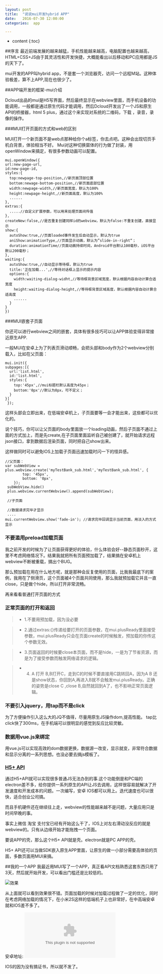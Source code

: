 ```yaml
---
layout: post
title:  "说说mui开发hybrid APP"
date:   2016-07-30 12:00:00
categories:  app

---
```


* content
{:toc}


##序言
 最近前端发展的越来越猛，手机性能越来越高，电脑配置也越来越高，HTML+CSS+JS由于其灵活性和开发快捷，大概能看出以后移动和PC应用都是JS的天下了。

 mui开发的APP叫hybrid app，不是套一个浏览器壳，访问一个远程M站。这种体验极差，算不上APP,现在也很少了。

##APP端开发的框架-mui介绍

Dcloud出品的mui是H5写界面，然后最终显示在webview里面，而手机设备的功能调用，一般都是通过原生代码才能调用，然后Dcloud开发出了一个JS和原生API的桥接器，html 5 plus，通过这个来实现对系统的二维码，下载 ，录音，录像的操作。

###MUI打开页面的方式和web的区别

MUI打开一个新页面不是web点那种给你个a标签，你去点吧。这种会出现切页手机白背景，体验相当不好。
Mui对这种切换窗体的行为做了封装，用openWindow来搞定，有很多参数动画可以配置。

    mui.openWindow({
    url:new-page-url,
    id:new-page-id,
    styles:{
      top:newpage-top-position,//新页面顶部位置
      bottom:newage-bottom-position,//新页面底部位置
      width:newpage-width,//新页面宽度，默认为100%
      height:newpage-height,//新页面高度，默认为100%
      ......
    },
    extras:{
      .....//自定义扩展参数，可以用来处理页面间传值
    },
    createNew:false,//是否重复创建同样id的webview，默认为false:不重复创建，直接显示
    show:{
      autoShow:true,//页面loaded事件发生后自动显示，默认为true
      aniShow:animationType,//页面显示动画，默认为”slide-in-right“；
      duration:animationTime//页面动画持续时间，Android平台默认100毫秒，iOS平台默认200毫秒；
    },
    waiting:{
      autoShow:true,//自动显示等待框，默认为true
      title:'正在加载...',//等待对话框上显示的提示内容
      options:{
        width:waiting-dialog-widht,//等待框背景区域宽度，默认根据内容自动计算合适宽度
        height:waiting-dialog-height,//等待框背景区域高度，默认根据内容自动计算合适高度
        ......
      }
    }
    })

###MUI嵌套子页面

你还可以进行webview之间的嵌套，具体有很多技巧可以让APP体验变得非常接近原生APP.

一般MUI在安卓上为了列表页滑动顺畅，会把头部和body作为2个webview分别载入，比如在父页面：
    
    mui.init({
    subpages:[{
      url:'list.html',
      id:'list.html',
      styles:{
        top:'45px',//mui标题栏默认高度为45px；
        bottom:'0px'//默认为0px，可不定义；
      }
    }]
     });

这样头部会立即出来，在低端安卓机上，子页面要等一会才能出来，这些都可以优化的。

说个技巧，你可以让父页面的body里面放一个loading动画，然后子页面不通过上面的方式加上，而是先create,在子页面里面监听自己被创建了，就开始请求远程json接口，拿到数据后渲染页面，同时把自己show出来。

这样做同时可以避免IOS上加载子页面迅速加载时闪一下的怪异感。
    
    //父页面：
    var subWebView = plus.webview.create('myTestBank_sub.html','myTestBank_sub.html', {
            top: '45px',
            bottom: '0px',
        });
     subWebView.hide()
     plus.webview.currentWebview().append(subWebView);

     //子页面
    
     //数据请求完毕才显示
     ....
    mui.currentWebview.show('fade-in'); //请求完毕回调显示当前页面，用淡入的方式显示


### 不要滥用preload加载页面
 
 我之前开发的时候为了让页面获得更好的体验，什么体验会好--静态页面秒开，这里不考虑网络情况下。结果我就把所有页面预加载了，结果搞在安卓机上webview不断被重载，搞出个BUG。

 那么预加载在用在什么地方呢，就是那种会反复使用的页面，比我我最底下的案例，我用在了侧滑页，这个页面被4个页面共同使用，那么我就预加载它并且一直close，只是做个hide，所以打开非常流畅。

 再来看看普通打开页面的方式

### 正常页面的打开和返回

> * 1.不要用预加载，因为没必要

> * 2.通过extras:{}传递给要打开的页面参数，在mui.plusReady里面接受参数，mui.plusReady只会在页面create的时候触发，预加载的你传这个参数无效。

> * 3.页面返回的时候要close本页面，而不是hide，一是为了节省资源，而是为了接受参数而触发网络请求的逻辑。

> * 4. A 打开 B,B打开C，走到C的时候不要直接用C跳转回A，因为A B 还是show状态，你回到A,再进入B就不会触发mui.plusReady。正确的姿势是close C ,close B,自然就回到A了，也不影响正常页面逻辑。

### 不要引入jquery，用tap而不是click
 为了方便操作引入这么大的JQ不值得，尽量用原生JS操作dom,提高性能。
 tap比click快了300ms，在手机端可以很明显的感觉到反应比较灵敏。

### 数据用vue.js来绑定

 用vue.js可以实现高效的dom数据更换，数据源一改变，显示就变，非常符合数据和显示分离的一系列思想。也没必要去搞js模板了。


### [H5+ API](http://www.dcloud.io/docs/api/index.html)

通过H5+API就可以实现很多普通JS无法办到的事.这个功能倒是和PC端的electron差不多，给你提供一系列原生的API让JS去调用，这样很容易就解决了开发速度和开发成本的问题。一次编写，安卓 IOS都可以用上。迭代速度也可以很快，适合创业公司搞。

而且手机硬件还在继续往上走，webview的性能越来越不是问题，大量应用只是时间早晚的事。

事实上微信 淘宝 支付宝已经有开始这么干了，IOS上对左右滑动没反应的就是webview的。只有从边缘开始才能拖拽一个页面。

要说APP的壳，那么这个H5+ API就是壳。electron就是PC APP的壳。
 
 H5+ API还可以当做SDK嵌入原生APP里面，让原生的做一小部分需要高体验的页面，多数页面用MUI来搞。


##我的一个APP
 我最近用MUI写了一个APP，真正看API文档熟悉这套东西只用了3天，然后就开始开发，可以看出门槛还是比较低的。

  ![效果](/static/img/ios-mui.gif)
  
 从上面就可以看到效果很不错。页面加载的时候对加载过程做了一定的优化，同时在考虑网络加载的情况下，在小米2S这样的低端机子上也非常好，在中高端安卓就和IOS差不多了。

 安卓地址: ![demo.apk](/static/img/demo.apk)


 IOS的因为没有搞证书，所以就不发了。

 








